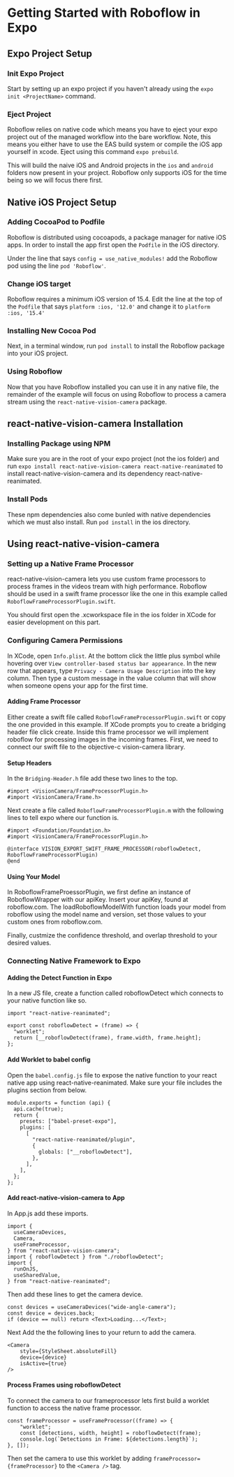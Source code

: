 # Getting Started with Roboflow in Expo

## Expo Project Setup

### Init Expo Project

Start by setting up an expo project if you haven't already using the `expo init <ProjectName>` command.

### Eject Project

Roboflow relies on native code which means you have to eject your expo project out of the managed workflow into the bare workflow. Note, this means you either have to use the EAS build system or compile the iOS app yourself in xcode. Eject using this command `expo prebuild`.

This will build the naive iOS and Android projects in the `ios` and `android` folders now present in your project. Roboflow only supports iOS for the time being so we will focus there first.

## Native iOS Project Setup

### Adding CocoaPod to Podfile

Roboflow is distributed using cocoapods, a package manager for native iOS apps. In order to install the app first open the `Podfile` in the iOS directory.

Under the line that says `config = use_native_modules!` add the Roboflow pod using the line `pod 'Roboflow'`.

### Change iOS target

Roboflow requires a minimum iOS version of 15.4. Edit the line at the top of the `Podfile` that says `platform :ios, '12.0'` and change it to `platform :ios, '15.4'`

### Installing New Cocoa Pod

Next, in a terminal window, run `pod install` to install the Roboflow package into your iOS project.

### Using Roboflow

Now that you have Roboflow installed you can use it in any native file, the remainder of the example will focus on using Roboflow to process a camera stream using the `react-native-vision-camera` package.

## react-native-vision-camera Installation

### Installing Package using NPM

Make sure you are in the root of your expo project (not the ios folder) and run `expo install react-native-vision-camera react-native-reanimated` to install react-native-vision-camera and its dependency react-native-reanimated.

### Install Pods

These npm dependencies also come bunled with native dependencies which we must also install. Run `pod install` in the ios directory.

## Using react-native-vision-camera

### Setting up a Native Frame Processor

react-native-vision-camera lets you use custom frame processors to process frames in the videos tream with high performance. Roboflow should be used in a swift frame processor like the one in this example called `RoboflowFrameProcessorPlugin.swift`.

You should first open the .xcworkspace file in the ios folder in XCode for easier development on this part.

### Configuring Camera Permissions

In XCode, open `Info.plist`. At the bottom click the little plus symbol while hovering over `View controller-based status bar appearance`. In the new row that appears, type `Privacy - Camera Usage Description` into the key column. Then type a custom message in the value column that will show when someone opens your app for the first time.

#### Adding Frame Processor

Either create a swift file called `RoboflowFrameProcessorPlugin.swift` or copy the one provided in this example. If XCode prompts you to create a bridging header file click create. Inside this frame processor we will implement roboflow for processing images in the incoming frames. First, we need to connect our swift file to the objective-c vision-camera library.

#### Setup Headers

In the `Bridging-Header.h` file add these two lines to the top.

```
#import <VisionCamera/FrameProcessorPlugin.h>
#import <VisionCamera/Frame.h>
```

Next create a file called `RoboflowFrameProcessorPlugin.m` with the following lines to tell expo where our function is.

```
#import <Foundation/Foundation.h>
#import <VisionCamera/FrameProcessorPlugin.h>

@interface VISION_EXPORT_SWIFT_FRAME_PROCESSOR(roboflowDetect, RoboflowFrameProcessorPlugin)
@end
```

#### Using Your Model

In RoboflowFrameProessorPlugin, we first define an instance of RoboflowWrapper with our apiKey. Insert your apiKey, found at roboflow.com. The loadRoboflowModelWith function loads your model from roboflow using the model name and version, set those values to your custom ones from roboflow.com.

Finally, custmize the confidence threshold, and overlap threshold to your desired values.

### Connecting Native Framework to Expo

#### Adding the Detect Function in Expo

In a new JS file, create a function called roboflowDetect which connects to your native function like so.

```
import "react-native-reanimated";

export const roboflowDetect = (frame) => {
  "worklet";
  return [__roboflowDetect(frame), frame.width, frame.height];
};
```

#### Add Worklet to babel config

Open the `babel.config.js` file to expose the native function to your react native app using react-native-reanimated. Make sure your file includes the plugins section from below.

```
module.exports = function (api) {
  api.cache(true);
  return {
    presets: ["babel-preset-expo"],
    plugins: [
      [
        "react-native-reanimated/plugin",
        {
          globals: ["__roboflowDetect"],
        },
      ],
    ],
  };
};
```

#### Add react-native-vision-camera to App

In App.js add these imports.

```
import {
  useCameraDevices,
  Camera,
  useFrameProcessor,
} from "react-native-vision-camera";
import { roboflowDetect } from "./roboflowDetect";
import {
  runOnJS,
  useSharedValue,
} from "react-native-reanimated";
```

Then add these lines to get the camera device.

```
const devices = useCameraDevices("wide-angle-camera");
const device = devices.back;
if (device == null) return <Text>Loading...</Text>;
```

Next Add the the following lines to your return to add the camera.

```
<Camera
    style={StyleSheet.absoluteFill}
    device={device}
    isActive={true}
/>
```

#### Process Frames using roboflowDetect

To connect the camera to our frameprocessor lets first build a worklet function to access the native frame processor.

```
const frameProcessor = useFrameProcessor((frame) => {
    "worklet";
    const [detections, width, height] = roboflowDetect(frame);
    console.log(`Detections in Frame: ${detections.length}`);
}, []);
```

Then set the camera to use this worklet by adding `frameProcessor={frameProcessor}` to the `<Camera />` tag.
